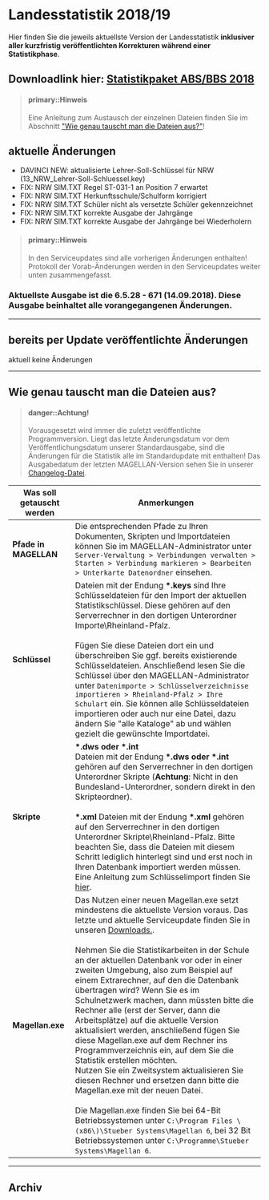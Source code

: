 # Landesstatistik 2018/19

Hier finden Sie die jeweils aktuellste Version der Landesstatistik **inklusiver aller kurzfristig veröffentlichten Korrekturen während einer Statistikphase**.


## Downloadlink hier: [**Statistikpaket ABS/BBS 2018**](https://my.hidrive.com/share/neqlm8tqnv)



> #### primary::Hinweis
>
> Eine Anleitung zum Austausch der einzelnen Dateien finden Sie im Abschnitt ["Wie genau tauscht man die Dateien aus?"](https://doc.ls.stueber.de/nordrhein-westfalen/changelog.html#wie-genau-tauscht-man-die-dateien-aus)!



## aktuelle Änderungen

* DAVINCI NEW: aktualisierte Lehrer-Soll-Schlüssel für NRW (13_NRW_Lehrer-Soll-Schluessel.key)
* FIX: NRW SIM.TXT Regel ST-031-1 an Position 7 erwartet 
* FIX: NRW SIM.TXT Herkunftsschule/Schulform korrigiert
* FIX: NRW SIM.TXT Schüler nicht als versetzte Schüler gekennzeichnet
* FIX: NRW SIM.TXT korrekte Ausgabe der Jahrgänge
* FIX: NRW SIM.TXT korrekte Ausgabe der Jahrgänge bei Wiederholern




> #### primary::Hinweis
>
> In den Serviceupdates sind alle vorherigen Änderungen enthalten! 
> Protokoll der Vorab-Änderungen werden in den Serviceupdates weiter unten zusammengefasst.

### Aktuellste Ausgabe ist die 6.5.28 - 671 (14.09.2018). Diese Ausgabe beinhaltet alle vorangegangenen Änderungen.


---

## bereits per Update veröffentlichte Änderungen


aktuell keine Änderungen



---
## Wie genau tauscht man die Dateien aus?


> #### danger::Achtung!
>
> Vorausgesetzt wird immer die zuletzt veröffentlichte Programmversion. Liegt das letzte Änderungsdatum vor dem Veröffentlichungsdatum unserer Standardausgabe, sind die Änderungen für die Statistik alle im Standardupdate mit enthalten! Das Ausgabedatum der letzten MAGELLAN-Version sehen Sie in unserer [Changelog-Datei](https://doc.magellan6.stueber.de/changelog.html).
 

Was soll getauscht werden|Anmerkungen
---|---
**Pfade in MAGELLAN**|Die entsprechenden Pfade zu Ihren Dokumenten, Skripten und Importdateien können Sie im MAGELLAN-Administrator unter `Server-Verwaltung > Verbindungen verwalten > Starten > Verbindung markieren > Bearbeiten > Unterkarte Datenordner` einsehen.
**Schlüssel**| Dateien mit der Endung **\*.keys** sind Ihre Schlüsseldateien für den Import der aktuellen Statistikschlüssel. Diese gehören auf den Serverrechner in den dortigen Unterordner Importe\Rheinland-Pfalz.<br/><br/>Fügen Sie diese Dateien dort ein und überschreiben Sie ggf. bereits existierende Schlüsseldateien. Anschließend lesen Sie die Schlüssel über den MAGELLAN-Administrator unter `Datenimporte > Schlüsselverzeichnisse importieren > Rheinland-Pfalz > Ihre Schulart` ein. Sie können alle Schlüsseldateien importieren oder auch nur eine Datei, dazu ändern Sie "alle Kataloge" ab und wählen gezielt die gewünschte Importdatei.
**Skripte**|**\*.dws oder \*.int**<br/>Dateien mit der Endung **\*.dws oder \*.int** gehören auf den Serverrechner in den dortigen Unterordner Skripte \(**Achtung**: Nicht in den Bundesland-Unterordner, sondern direkt in den Skripteordner\).<br/><br/>**\*.xml** Dateien mit der Endung **\*.xml** gehören auf den Serverrechner in den dortigen Unterordner Skripte\Rheinland-Pfalz. Bitte beachten Sie, dass die Dateien mit diesem Schritt lediglich hinterlegt sind und erst noch in Ihren Datenbank importiert werden müssen. Eine Anleitung zum Schlüsselimport finden Sie [hier](https://doc.ls.stueber.de/schluesselverzeichnisse.html).
**Magellan.exe**|Das Nutzen einer neuen Magellan.exe setzt mindestens die aktuellste Version voraus. Das letzte und aktuelle Serviceupdate finden Sie in unseren [Downloads.](http://magellan.stueber.de/download.php). <br/><br/>Nehmen Sie die Statistikarbeiten in der Schule an der aktuellen Datenbank vor oder in einer zweiten Umgebung, also zum Beispiel auf einem Extrarechner, auf den die Datenbank übertragen wird? Wenn Sie es im Schulnetzwerk machen, dann müssten bitte die Rechner alle \(erst der Server, dann die Arbeitsplätze\) auf die aktuelle Version aktualisiert werden, anschließend fügen Sie diese Magellan.exe auf dem Rechner ins Programmverzeichnis ein, auf dem Sie die Statistik erstellen möchten.<br/>Nutzen Sie ein Zweitsystem aktualisieren Sie diesen Rechner und ersetzen dann bitte die Magellan.exe mit der neuen Datei.<br/><br/>Die Magellan.exe finden Sie bei  64-Bit Betriebssystemen unter `C:\Program Files \(x86\)\Stueber Systems\Magellan 6`, bei  32 Bit Betriebssystemen unter `C:\Programme\Stueber Systems\Magellan 6`.



---

## Archiv

